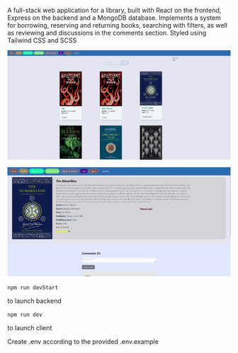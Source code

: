 A full-stack web application for a library, built with React on the frontend, Express on the backend and a MongoDB database. Implements a system for borrowing, reserving and returning books, searching with filters, as well as reviewing and discussions in the comments section. Styled using Tailwind CSS and SCSS

![Main page](/front-page.png)

![Book details](/book-details.png)

```
npm run devStart
```
 to launch backend

```
npm run dev
```
to launch client

Create .env according to the provided .env.example



